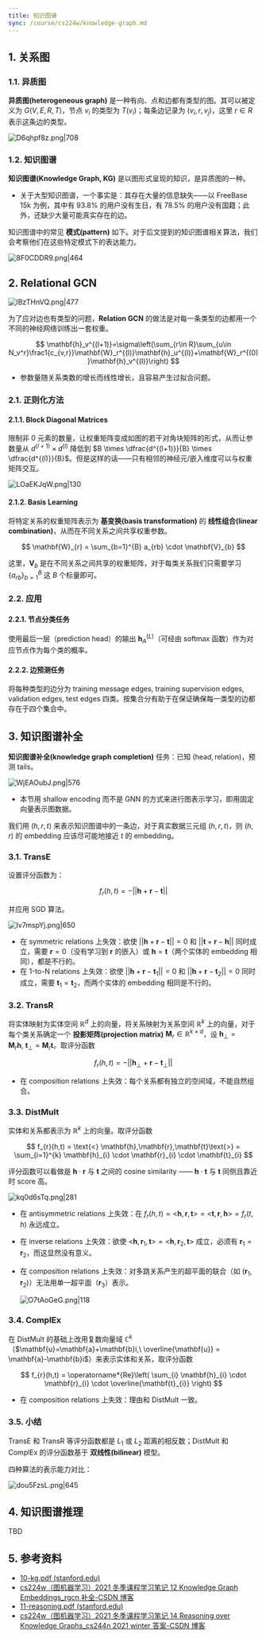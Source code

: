 ```yaml
---
title: 知识图谱
sync: /course/cs224w/knowledge-graph.md
---
```


## 1. 关系图

### 1.1. 异质图

**异质图(heterogeneous graph)** 是一种有向、点和边都有类型的图。其可以被定义为 $G(V, E, R, T)$，节点 $v_{i}$ 的类型为 $T(v_{i})$；每条边记录为 $(v_{i},r,v_{j})$，这里 $r\in R$ 表示这条边的类型。

![D6qhpf8z.png|708](https://static.memset0.cn/img/v6/2024/08/30/D6qhpf8z.png)

### 1.2. 知识图谱

**知识图谱(Knowledge Graph, KG)** 是以图形式呈现的知识，是异质图的一种。

- 关于大型知识图谱，一个事实是：其存在大量的信息缺失——以 FreeBase 15k 为例，其中有 93.8% 的用户没有生日，有 78.5% 的用户没有国籍；此外，还缺少大量可能真实存在的边。

知识图谱中的常见 **模式(pattern)** 如下。对于后文提到的知识图谱相关算法，我们会考察他们在这些特定模式下的表达能力。

![8F0CDDR9.png|464](https://static.memset0.cn/img/v6/2024/08/30/8F0CDDR9.png)

## 2. Relational GCN

![lBzTHnVQ.png|477](https://static.memset0.cn/img/v6/2024/08/30/lBzTHnVQ.png)

为了应对边也有类型的问题，**Relation GCN** 的做法是对每一条类型的边都用一个不同的神经网络训练出一套权重。

$$
\mathbf{h}_v^{(l+1)}=\sigma\left(\sum_{r\in R}\sum_{u\in N_v^r}\frac1{c_{v,r}}\mathbf{W}_r^{(l)}\mathbf{h}_u^{(l)}+\mathbf{W}_r^{(0)}\mathbf{h}_v^{(l)}\right)
$$

- 参数量随关系类数的增长而线性增长，且容易产生过拟合问题。

### 2.1. 正则化方法

#### 2.1.1. Block Diagonal Matrices

限制非 0 元素的数量，让权重矩阵变成如图的若干对角块矩阵的形式，从而让参数量从 $d^{(l+1)} \times d^{(l)}$ 降低到 $B \times \dfrac{d^{(l+1)}}{B} \times \dfrac{d^{(l)}}{B}$。但是这样的话——只有相邻的神经元/嵌入维度可以与权重矩阵交互。

![LOaEKJqW.png|130](https://static.memset0.cn/img/v6/2024/08/30/LOaEKJqW.png)

#### 2.1.2. Basis Learning

将特定关系的权重矩阵表示为 **基变换(basis transformation)** 的 **线性组合(linear combination)**，从而在不同关系之间共享权重参数。

$$
\mathbf{W}_{r} = \sum_{b=1}^{B} a_{rb} \cdot \mathbf{V}_{b}
$$

这里，$\mathbf{V}_{b}$ 是在不同关系之间共享的权重矩阵，对于每类关系我们只需要学习 $\{a_{rb}\}_{b=1}^{B}$ 这 $B$ 个标量即可。

### 2.2. 应用

#### 2.2.1. 节点分类任务

使用最后一层（prediction head）的输出 $\mathbf{h}_{A}^{(L)}$（可经由 softmax 函数）作为对应节点作为每个类的概率。

#### 2.2.2. 边预测任务

将每种类型的边分为 training message edges, training supervision edges, validation edges, test edges 四类。按集合分有助于在保证确保每一类型的边都存在于四个集合中。

## 3. 知识图谱补全

**知识图谱补全(knowledge graph completion)** 任务：已知 $(\text{head}, \text{relation})$，预测 $\text{tails}$。

![WjEAOubJ.png|576](https://static.memset0.cn/img/v6/2024/08/30/WjEAOubJ.png)

- 本节用 shallow encoding 而不是 GNN 的方式来进行图表示学习，即用固定向量表示图数据。

我们用 $(h,r,t)$ 来表示知识图谱中的一条边，对于真实数据三元组 $(h,r,t)$，则 $(h,r)$ 的 embedding 应该尽可能地接近 $t$ 的 embedding。

### 3.1. TransE

设置评分函数为：

$$
f_{r}(h,t) = - ||\mathbf{h}+\mathbf{r}-\mathbf{t}||
$$

并应用 SGD 算法。

![Iv7mspYj.png|650](https://static.memset0.cn/img/v6/2024/08/30/Iv7mspYj.png)

- 在 symmetric relations 上失效：欲使 $||\mathbf{h}+\mathbf{r}-\mathbf{t}||=0$ 和 $||\mathbf{t}+\mathbf{r}-\mathbf{h}||$ 同时成立，需要 $\mathbf{r}=0$（没有学习到 $\mathbf{r}$ 的嵌入）或 $\mathbf{h}=\mathbf{t}$（两个实体的 embedding 相同），都是不行的。
- 在 1-to-N relations 上失效：欲使 $||\mathbf{h}+\mathbf{r}-\mathbf{t}_{1}||=0$ 和 $||\mathbf{h}+\mathbf{r}-\mathbf{t}_{2}||=0$ 同时成立，需要 $\mathbf{t}_{1} = \mathbf{t}_{2}$，而两个实体的 embedding 相同是不行的。

### 3.2. TransR

将实体映射为实体空间 $\mathbb{R}^{d}$ 上的向量，将关系映射为关系空间 $\mathbb{R}^{k}$ 上的向量，对于每个类关系确定一个 **投影矩阵(projection matrix)** $\mathbf{M}_{r}\in \mathbb{R}^{k \times d}$，设 $\mathbf{h}_{\perp} = \mathbf{M}_{r} \mathbf{h},\ \mathbf{t}_{\perp} = \mathbf{M}_{r} \mathbf{t}$。取评分函数

$$
f_{r}(h,t) = - ||\mathbf{h}_{\perp} +\mathbf{r} - \mathbf{t}_{\perp}||
$$

- 在 composition relations 上失效：每个关系都有独立的空间域，不能自然组合。

### 3.3. DistMult

实体和关系都表示为 $\mathbb{R}^{k}$ 上的向量。取评分函数

$$
f_{r}(h,t) =  \text{<} \mathbf{h},\mathbf{r},\mathbf{t}\text{>} = \sum_{i=1}^{k} \mathbf{h}_{i} \cdot \mathbf{r}_{i} \cdot \mathbf{t}_{i}
$$

评分函数可以看做是 $\mathbf{h}\cdot \mathbf{r}$ 与 $\mathbf{t}$ 之间的 cosine similarity —— $\mathbf{h} \cdot \mathbf{t}$ 与 $\mathbf{t}$ 同侧且靠近时 score 高。

![kq0d6sTq.png|281](https://static.memset0.cn/img/v6/2024/08/30/kq0d6sTq.png)

- 在 antisymmetric relations 上失效：在 $f_r(h,t)=\text{<} \mathbf{h},\mathbf{r},\mathbf{t} \text{>} = \text{<} \mathbf{t},\mathbf{r},\mathbf{h} \text{>} = f_r(t,h)$ 永远成立。
- 在 inverse relations 上失效：欲使 $\text{<} \mathbf{h},\mathbf{r}_{1},\mathbf{t} \text{>} = \text{<} \mathbf{h}, \mathbf{r}_{2}, \mathbf{t} \text{>}$ 成立，必须有 $\mathbf{r}_{1} = \mathbf{r}_{2}$，而这显然没有意义。
- 在 composition relations 上失效：对多跳关系产生的超平面的联合（如 $(\mathbf{r}_{1},\mathbf{r}_{2})$）无法用单一超平面（$\mathbf{r}_{3}$）表示。

  ![O7tAoGeG.png|118](https://static.memset0.cn/img/v6/2024/08/30/O7tAoGeG.png)

### 3.4. ComplEx

在 DistMult 的基础上改用复数向量域 $\mathbb{C}^{k}$（$\mathbf{u}=\mathbf{a}+\mathbf{b}i,\ \overline{\mathbf{u}} = \mathbf{a}-\mathbf{b}i$）来表示实体和关系，取评分函数

$$
f_{r}(h,t) = \operatorname*{Re}\left( \sum_{i} \mathbf{h}_{i} \cdot \mathbf{r}_{i} \cdot \overline{\mathbf{t}_{i}} \right)
$$

- 在 composition relations 上失效：理由和 DistMult 一致。

### 3.5. 小结

TransE 和 TransR 等评分函数都是 $L_{1}$ 或 $L_{2}$ 距离的相反数；DistMult 和 ComplEx 的评分函数基于 **双线性(bilinear)** 模型。

四种算法的表示能力对比：

![dou5FzsL.png|645](https://static.memset0.cn/img/v6/2024/08/30/dou5FzsL.png)

## 4. 知识图谱推理

TBD

## 5. 参考资料

- [10-kg.pdf (stanford.edu)](https://snap.stanford.edu/class/cs224w-2020/slides/10-kg.pdf)
- [cs224w（图机器学习）2021 冬季课程学习笔记 12 Knowledge Graph Embeddings_rgcn 补全-CSDN 博客](https://blog.csdn.net/PolarisRisingWar/article/details/118398869)
- [11-reasoning.pdf (stanford.edu)](https://snap.stanford.edu/class/cs224w-2020/slides/11-reasoning.pdf)
- [cs224w（图机器学习）2021 冬季课程学习笔记 14 Reasoning over Knowledge Graphs_cs244n 2021 winter 答案-CSDN 博客](https://blog.csdn.net/PolarisRisingWar/article/details/118614563)
